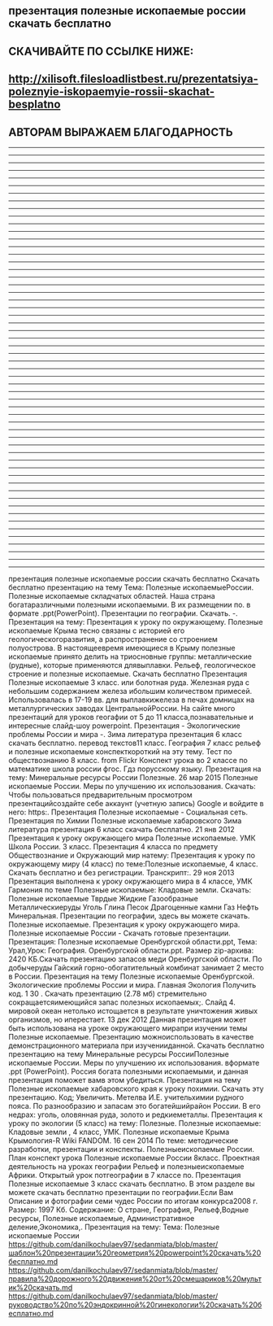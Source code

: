 презентация полезные ископаемые россии скачать бесплатно
--------------------------------------------------
СКАЧИВАЙТЕ ПО ССЫЛКЕ НИЖЕ:
--------------------------------------------------
http://xilisoft.filesloadlistbest.ru/prezentatsiya-poleznyie-iskopaemyie-rossii-skachat-besplatno
--------------------------------------------------
АВТОРАМ ВЫРАЖАЕМ БЛАГОДАРНОСТЬ
--------------------------------------------------
--------------------------------------------------
--------------------------------------------------
--------------------------------------------------
--------------------------------------------------
--------------------------------------------------
--------------------------------------------------
--------------------------------------------------
--------------------------------------------------
--------------------------------------------------
--------------------------------------------------
--------------------------------------------------
--------------------------------------------------
--------------------------------------------------
--------------------------------------------------
--------------------------------------------------
--------------------------------------------------
--------------------------------------------------
--------------------------------------------------
--------------------------------------------------
--------------------------------------------------
--------------------------------------------------
--------------------------------------------------
--------------------------------------------------
--------------------------------------------------
--------------------------------------------------
--------------------------------------------------
--------------------------------------------------
--------------------------------------------------
--------------------------------------------------
--------------------------------------------------
--------------------------------------------------
--------------------------------------------------
--------------------------------------------------
--------------------------------------------------
--------------------------------------------------
--------------------------------------------------
--------------------------------------------------
--------------------------------------------------
--------------------------------------------------
--------------------------------------------------
--------------------------------------------------
--------------------------------------------------
--------------------------------------------------
--------------------------------------------------
--------------------------------------------------
--------------------------------------------------
--------------------------------------------------
--------------------------------------------------
--------------------------------------------------
--------------------------------------------------
--------------------------------------------------
--------------------------------------------------
--------------------------------------------------
--------------------------------------------------
--------------------------------------------------
--------------------------------------------------
презентация полезные ископаемые россии скачать бесплатно Скачать бесплатно презентацию на тему Тема: Полезные ископаемыеРоссии. Полезные ископаемые складчатых областей. Наша страна богатаразличными полезными ископаемыми. В их размещении по. в формате .ppt(PowerPoint). Презентации по географии. Скачать. -. Презентация на тему: Презентация к уроку по окружающему. Полезные ископаемые Крыма тесно связаны с историей его геологическогоразвития, а распространение  со строением полуострова. В настоящеевремя имеющиеся в Крыму полезные ископаемые принято делить на триосновные группы: металлические (рудные), которые применяются длявыплавки. Рельеф, геологическое строение и полезные ископаемые. Скачать бесплатно Презентация Полезные ископаемые 3 класс.  или болотная руда. Железная руда с небольшим содержанием железа ибольшим количеством примесей. Использовалась в 17-19 вв. для выплавкижелеза в печах домницах на металлургических заводах ЦентральнойРоссии. На сайте много презентаций для уроков геогафии от 5 до 11 класса,познавательные и интересные слайд-шоу powerpoint. Презентация - Экологические проблемы России и мира -. Зима литература презентация 6 класс скачать бесплатно.  перевод текстов11 класс. География 7 класс рельеф и полезные ископаемые конспекткороткий на эту тему. Тест по обществознанию 8 класс. from Flickr Конспект урока во 2 классе по математике школа россии фгос. Гдз порусскому языку. Презентация на тему: Минеральные ресурсы России Полезные. 26 мар 2015  Полезные ископаемые России. Меры по улучшению их использования. Скачать:  Чтобы пользоваться предварительным просмотром презентацийсоздайте себе аккаунт (учетную запись) Google и войдите в него: https:. Презентация Полезные ископаемые - Социальная сеть. Презентация по Химии Полезные ископаемые хабаровского
Зима литература презентация 6 класс скачать бесплатно. 21 янв 2012  Презентация к уроку окружающего мира Полезные ископаемые. УМК Школа России. 3 класс. Презентация 4 класса по предмету Обществознание и Окружающий мир натему: Презентация к уроку по окружающему миру (4 класс) по теме:Полезные ископаемые, 4 класс. Скачать бесплатно и без регистрации. Транскрипт:. 29 ноя 2013  Презентация выполнена к уроку окружающего мира в 4 классе, УМК Гармония по теме Полезные ископаемые: Кладовые земли.  Скачать: Полезные ископаемые Тврдые Жидкие Газообразные Металлическиеруды Уголь Глина Песок Драгоценные камни Газ Нефть Минеральная. Презентации по географии, здесь вы можете скачать. Полезные ископаемые. Презентация к уроку окружающего мира. Полезные ископаемые России - Скачать готовые презентации. Презентация: Полезные ископаемые Оренбургской области.ppt, Тема: Урал,Урок: География.  Оренбургской области.ppt. Размер zip-архива: 2420 КБ.Скачать презентацию  запасов меди Оренбургской области. По добычеруды Гайский горно-обогатительный комбинат занимает 2 место в России. Презентация на тему Полезные ископаемые Оренбургской. Экологические проблемы России и мира. Главная Экология Получить код. 1  30 . Скачать презентацию (2.78 мб)  стремительно сокращаетсяимеющийся запас полезных ископаемых;. Слайд 4.  мировой океан нетолько истощается в результате уничтожения живых организмов, но иперестает. 13 дек 2012  Данная презентация может быть использована на уроке окружающего мирапри изучении темы Полезные ископаемые. Презентацию можноиспользовать в качестве демонстрационного материала при изученииданной. Скачать бесплатно презентацию на тему Минеральные ресурсы РоссииПолезные ископаемые России. Меры по улучшению их использования. вформате .ppt (PowerPoint). Россия богата полезными ископаемыми, и данная презентация поможет вамв этом убедиться.
Презентация на тему Полезные ископаемые хабаровского края к уроку похимии.  Скачать эту презентацию. Код; Увеличить. Метелва И.Е. учительхимии  рудного пояса. По разнообразию и запасам  это богатейшийрайон России. В его недрах: уголь, оловянная руда, золото и редкиеметаллы. Презентация к уроку по экологии (5 класс) на тему: Полезные. Полезные ископаемые: Кладовые земли , 4 класс, УМК. Полезные ископаемые Крыма  Крымология-R Wiki  FANDOM. 16 сен 2014  По теме: методические разработки, презентации и конспекты. Полезныеископаемые России. План конспект урока Полезные ископаемые России 8класс. Проектная деятельность на уроках географии Рельеф и полезныеископаемые Африки. Открытый урок потгеографии в 7 классе по. Презентация Полезные ископаемые 3 класс скачать бесплатно. В этом разделе вы можете скачать бесплатно презентации по географии.Если Вам  Описание и фотографии семи чудес России по итогам конкурса2008 г.  Размер: 1997 Кб. Содержание: О стране, География, Рельеф,Водные ресурсы, Полезные ископаемые, Административное деление,Экономика,. Презентация на тему: Тема: Полезные ископаемые России
https://github.com/danilkochulaev97/sedanmiata/blob/master/шаблон%20презентации%20геометрия%20powerpoint%20скачать%20бесплатно.md
https://github.com/danilkochulaev97/sedanmiata/blob/master/правила%20дорожного%20движения%20от%20смешариков%20мультик%20скачать.md
https://github.com/danilkochulaev97/sedanmiata/blob/master/руководство%20по%20эндокринной%20гинекологии%20скачать%20бесплатно.md